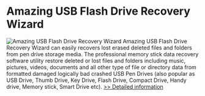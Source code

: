 # Amazing USB Flash Drive Recovery Wizard
![Amazing USB Flash Drive Recovery Wizard](https://mycommerce.akamaized.net/api/pimages/P300860088/BIG/300860088.PNG)
Amazing USB Flash Drive Recovery Wizard can easily recovers lost erased deleted files and folders from pen drive storage media. The professional memory stick data recovery software utility restore deleted or lost files and folders including music, pictures, videos, documents and all other type of file or directory data from formatted damaged logically bad crashed USB Pen Drives (also popular as USB Drive, Thumb Drive, Key Drive, Flash Drive, Compact Drive, Handy drive, Memory stick, Smart Drive etc).
[>> Detailed information](https://secure.shareit.com/shareit/product.html?productid=300860088&affiliateid=200057808)